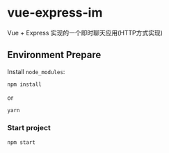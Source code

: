 # vue-express-im
Vue + Express 实现的一个即时聊天应用(HTTP方式实现)

## Environment Prepare

Install `node_modules`:

```bash
npm install
```

or

```bash
yarn
```

### Start project

```bash
npm start
```
